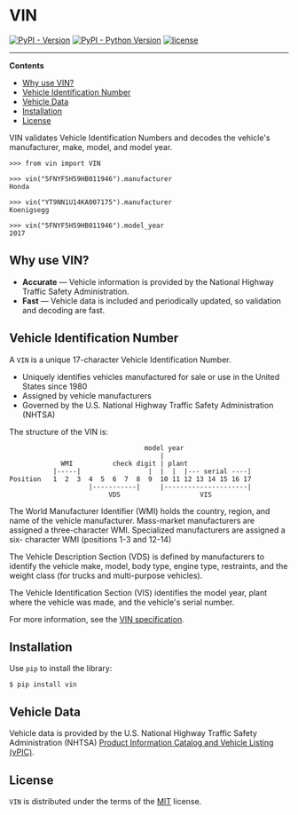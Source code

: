 # VIN

[![PyPI - Version](https://img.shields.io/pypi/v/vin.svg)](https://pypi.org/project/vin)
[![PyPI - Python Version](https://img.shields.io/pypi/pyversions/vin.svg)](https://pypi.org/project/vin)
[![license](https://img.shields.io/github/license/davidpeckham/vin.svg)](https://github.com/davidpeckham/vin/blob/main/LICENSE)


-----

**Contents**

- [Why use VIN?](#why-use-vin)
- [Vehicle Identification Number](#vehicle-identification-number)
- [Vehicle Data](#vehicle-data)
- [Installation](#installation)
- [License](#license)

VIN validates Vehicle Identification Numbers and decodes the vehicle's manufacturer, make, model, and model year.

    >>> from vin import VIN

    >>> vin("5FNYF5H59HB011946").manufacturer
    Honda

    >>> vin("YT9NN1U14KA007175").manufacturer
    Koenigsegg

    >>> vin("5FNYF5H59HB011946").model_year
    2017

## Why use VIN?

- **Accurate** &mdash; Vehicle information is provided by the National Highway Traffic Safety Administration.
- **Fast** &mdash; Vehicle data is included and periodically updated, so validation and decoding are fast.

## Vehicle Identification Number

A ``VIN`` is a unique 17-character Vehicle Identification Number.

* Uniquely identifies vehicles manufactured for sale or use in the United States since 1980
* Assigned by vehicle manufacturers
* Governed by the U.S. National Highway Traffic Safety Administration (NHTSA)

The structure of the VIN is:

                                      model year
                                          |
                 WMI          check digit | plant
               |-----|                 |  |  |  |--- serial ----|
    Position   1  2  3  4  5  6  7  8  9  10 11 12 13 14 15 16 17
                        |-----------|     |---------------------|
                             VDS                    VIS

The World Manufacturer Identifier (WMI) holds the country, region, and
name of the vehicle manufacturer. Mass-market manufacturers are assigned
a three-character WMI. Specialized manufacturers are assigned a six-
character WMI (positions 1-3 and 12-14)

The Vehicle Description Section (VDS) is defined by manufacturers to
identify the vehicle make, model, body type, engine type, restraints,
and the weight class (for trucks and multi-purpose vehicles).

The Vehicle Identification Section (VIS) identifies the model year,
plant where the vehicle was made, and the vehicle's serial number.

For more information, see the [VIN specification](https://www.ecfr.gov/current/title-49/subtitle-B/chapter-V/part-565).

Installation
------------

Use ``pip`` to install the library:

    $ pip install vin

## Vehicle Data

Vehicle data is provided by the U.S. National Highway Traffic Safety Administration (NHTSA) [Product Information Catalog and Vehicle Listing (vPIC)](https://vpic.nhtsa.dot.gov).

## License

`VIN` is distributed under the terms of the [MIT](https://spdx.org/licenses/MIT.html) license.